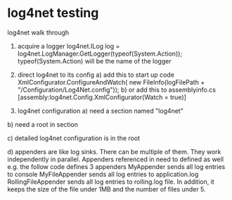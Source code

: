 # log4net testing
log4net walk through
1. acquire a logger
log4net.ILog log =  log4net.LogManager.GetLogger(typeof(System.Action));
typeof(System.Action) will be the name of the logger

2. direct log4net to its config
a) add this to start up code
      XmlConfigurator.ConfigureAndWatch( new FileInfo(logFilePath + "/Configuration/Log4Net.config"));
b) or add this to assemblyinfo.cs
       [assembly:log4net.Config.XmlConfigurator(Watch = true)]

3. log4net configuration
a) need a section named "log4net"
 <configSections>
        <section name="log4net" type="log4net.Config.Log4NetConfigurationSectionHandler, log4net"/>
    </configSections>
    <log4net>    </log4net>
    
b) need a root in <log4net> section
        <log4net> <root></root>   </log4net>

c) detailed log4net configuration is in the root
        <root>
            <level value="ALL" />
            <appender-ref ref="MyAppender" />
            <appender-ref ref="MyFileAppender" />
            <appender-ref ref="RollingFileAppender" />
        </root>

d) appenders are like log sinks. There can be multiple of them. They work independently in parallel. Appenders referenced in <root> need to defined as well
e.g. the follow code defines 3 appenders
MyAppender sends all log entries to console
MyFileAppender sends all log entries to application.log
RollingFileAppender sends all log entries to rolling.log file. In addition, it keeps the size of the file under 1MB and the number of files under 5.
        <appender name="MyAppender" type="log4net.Appender.ConsoleAppender">
            <layout type="log4net.Layout.PatternLayout">
                <conversionPattern value="%date %level %logger - %message%newline" />
            </layout>
        </appender>
        <appender name="MyFileAppender" type="log4net.Appender.FileAppender">
            <file value="application.log" />
            <appendToFile value="true" />
            <lockingModel type="log4net.Appender.FileAppender+MinimalLock" />
            <layout type="log4net.Layout.PatternLayout">
                <conversionPattern value="%date %level %logger - %message%newline" />
            </layout>
        </appender>
        <appender name="RollingFileAppender" type="log4net.Appender.RollingFileAppender">
            <file value="rolling.log" />
            <appendToFile value="true" />
            <rollingStyle value="Size" />
            <maxSizeRollBackups value="5" />
            <maximumFileSize value="1MB" />
            <staticLogFileName value="true" />
            <layout type="log4net.Layout.PatternLayout">
                <conversionPattern value="%date [%thread] %level %logger - %message%newline" />
            </layout>
        </appender>